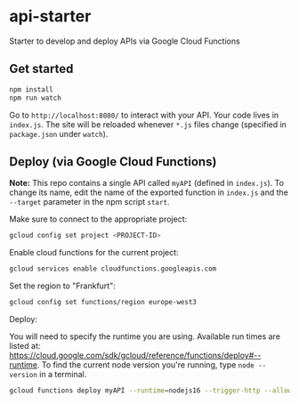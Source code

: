 # api-starter

Starter to develop and deploy APIs via Google Cloud Functions

## Get started

```bash
npm install
npm run watch
```

Go to `http://localhost:8080/` to interact with your API. Your code lives in `index.js`. The site will be reloaded whenever `*.js` files change (specified in `package.json` under `watch`).

## Deploy (via Google Cloud Functions)

**Note:** This repo contains a single API called `myAPI` (defined in `index.js`). To change its name, edit the name of the exported function in `index.js` and the `--target` parameter in the npm script `start`.

Make sure to connect to the appropriate project:

```bash
gcloud config set project <PROJECT-ID>
```

Enable cloud functions for the current project:

```bash
gcloud services enable cloudfunctions.googleapis.com
```

Set the region to "Frankfurt":

```bash
gcloud config set functions/region europe-west3
```

Deploy:

You will need to specify the runtime you are using. Available run times are listed at: https://cloud.google.com/sdk/gcloud/reference/functions/deploy#--runtime. To find the current node version you're running, type `node --version` in a terminal.

```bash
gcloud functions deploy myAPI --runtime=nodejs16 --trigger-http --allow-unauthenticated
```

